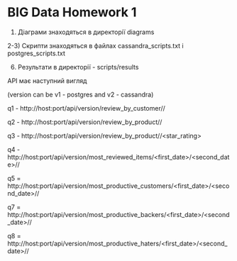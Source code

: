 # BIG Data Homework 1


1) Діаграми знаходяться в директорії diagrams


2-3) Скрипти знаходяться в файлах cassandra_scripts.txt і postgres_scripts.txt


6) Результати в директорії - scripts/results

API має наступний вигляд 

(version can be v1 - postgres and v2 - cassandra)

q1 - http://host:port/api/version/review_by_customer/<id>/
  
q2 - http://host:port/api/version/review_by_product/<id>/
  
q3 - http://host:port/api/version/review_by_product/<id>/<star_rating>
  
q4 - http://host:port/api/version/most_reviewed_items/<first_date>/<second_date>/<N>/
  
q5 = http://host:port/api/version/most_productive_customers/<first_date>/<second_date>/<N>/
  
q7 = http://host:port/api/version/most_productive_backers/<first_date>/<second_date>/<N>/
  
q8 = http://host:port/api/version/most_productive_haters/<first_date>/<second_date>/<N>/
